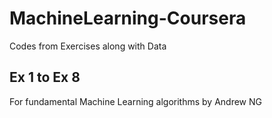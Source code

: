 # MachineLearning-Coursera
Codes from Exercises along with Data


## Ex 1 to Ex 8
For fundamental Machine Learning algorithms by Andrew NG
